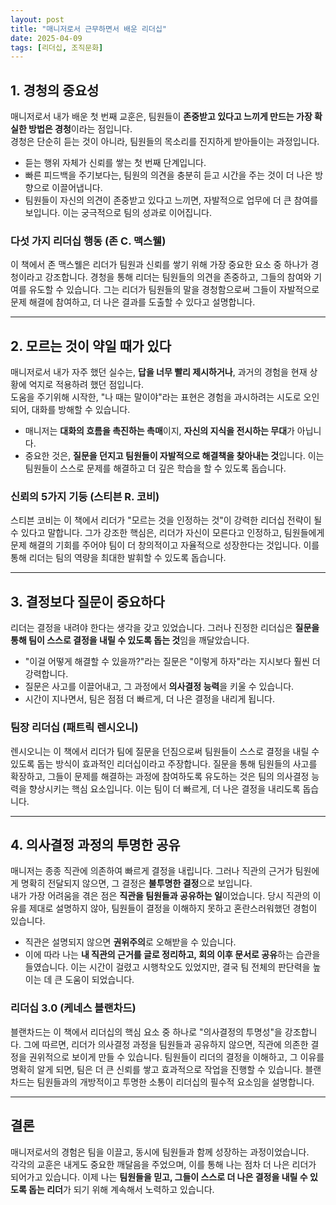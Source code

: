 ```yaml
---
layout: post
title: "매니저로서 근무하면서 배운 리더십"
date: 2025-04-09
tags: [리더십, 조직문화]
---
```


## 1. **경청의 중요성**

매니저로서 내가 배운 첫 번째 교훈은, 팀원들이 **존중받고 있다고 느끼게 만드는 가장 확실한 방법은 경청**이라는 점입니다.  
경청은 단순히 듣는 것이 아니라, 팀원들의 목소리를 진지하게 받아들이는 과정입니다.

- 듣는 행위 자체가 신뢰를 쌓는 첫 번째 단계입니다.
- 빠른 피드백을 주기보다는, 팀원의 의견을 충분히 듣고 시간을 주는 것이 더 나은 방향으로 이끌어냅니다.
- 팀원들이 자신의 의견이 존중받고 있다고 느끼면, 자발적으로 업무에 더 큰 참여를 보입니다. 이는 궁극적으로 팀의 성과로 이어집니다.

### **다섯 가지 리더십 행동 (존 C. 맥스웰)**

이 책에서 존 맥스웰은 리더가 팀원과 신뢰를 쌓기 위해 가장 중요한 요소 중 하나가 경청이라고 강조합니다. 경청을 통해 리더는 팀원들의 의견을 존중하고, 그들의 참여와 기여를 유도할 수 있습니다. 그는 리더가 팀원들의 말을 경청함으로써 그들이 자발적으로 문제 해결에 참여하고, 더 나은 결과를 도출할 수 있다고 설명합니다.

---

## 2. **모르는 것이 약일 때가 있다**

매니저로서 내가 자주 했던 실수는, **답을 너무 빨리 제시하거나**, 과거의 경험을 현재 상황에 억지로 적용하려 했던 점입니다.  
도움을 주기위해 시작한, "나 때는 말이야"라는 표현은 경험을 과시하려는 시도로 오인되어, 대화를 방해할 수 있습니다.

- 매니저는 **대화의 흐름을 촉진하는 촉매**이지, **자신의 지식을 전시하는 무대**가 아닙니다.
- 중요한 것은, **질문을 던지고 팀원들이 자발적으로 해결책을 찾아내는 것**입니다. 이는 팀원들이 스스로 문제를 해결하고 더 깊은 학습을 할 수 있도록 돕습니다.

### **신뢰의 5가지 기둥 (스티븐 R. 코비)**

스티븐 코비는 이 책에서 리더가 "모르는 것을 인정하는 것"이 강력한 리더십 전략이 될 수 있다고 말합니다. 그가 강조한 핵심은, 리더가 자신이 모른다고 인정하고, 팀원들에게 문제 해결의 기회를 주어야 팀이 더 창의적이고 자율적으로 성장한다는 것입니다. 이를 통해 리더는 팀의 역량을 최대한 발휘할 수 있도록 돕습니다.

---

## 3. **결정보다 질문이 중요하다**

리더는 결정을 내려야 한다는 생각을 갖고 있었습니다. 그러나 진정한 리더십은 **질문을 통해 팀이 스스로 결정을 내릴 수 있도록 돕는 것**임을 깨달았습니다.

- "이걸 어떻게 해결할 수 있을까?"라는 질문은 "이렇게 하자"라는 지시보다 훨씬 더 강력합니다.
- 질문은 사고를 이끌어내고, 그 과정에서 **의사결정 능력**을 키울 수 있습니다.
- 시간이 지나면서, 팀은 점점 더 빠르게, 더 나은 결정을 내리게 됩니다.

### **팀장 리더십 (패트릭 렌시오니)**

렌시오니는 이 책에서 리더가 팀에 질문을 던짐으로써 팀원들이 스스로 결정을 내릴 수 있도록 돕는 방식이 효과적인 리더십이라고 주장합니다. 질문을 통해 팀원들의 사고를 확장하고, 그들이 문제를 해결하는 과정에 참여하도록 유도하는 것은 팀의 의사결정 능력을 향상시키는 핵심 요소입니다. 이는 팀이 더 빠르게, 더 나은 결정을 내리도록 돕습니다.

---

## 4. **의사결정 과정의 투명한 공유**

매니저는 종종 직관에 의존하여 빠르게 결정을 내립니다. 그러나 직관의 근거가 팀원에게 명확히 전달되지 않으면, 그 결정은 **불투명한 결정**으로 보입니다.  
내가 가장 어려움을 겪은 점은 **직관을 팀원들과 공유하는 일**이었습니다. 당시 직관의 이유를 제대로 설명하지 않아, 팀원들이 결정을 이해하지 못하고 혼란스러워했던 경험이 있습니다.

- 직관은 설명되지 않으면 **권위주의**로 오해받을 수 있습니다.
- 이에 따라 나는 **내 직관의 근거를 글로 정리하고, 회의 이후 문서로 공유**하는 습관을 들였습니다. 이는 시간이 걸렸고 시행착오도 있었지만, 결국 팀 전체의 판단력을 높이는 데 큰 도움이 되었습니다.

### **리더십 3.0 (케네스 블랜차드)**

블랜차드는 이 책에서 리더십의 핵심 요소 중 하나로 "의사결정의 투명성"을 강조합니다. 그에 따르면, 리더가 의사결정 과정을 팀원들과 공유하지 않으면, 직관에 의존한 결정을 권위적으로 보이게 만들 수 있습니다. 팀원들이 리더의 결정을 이해하고, 그 이유를 명확히 알게 되면, 팀은 더 큰 신뢰를 쌓고 효과적으로 작업을 진행할 수 있습니다. 블랜차드는 팀원들과의 개방적이고 투명한 소통이 리더십의 필수적 요소임을 설명합니다.

---

## **결론**

매니저로서의 경험은 팀을 이끌고, 동시에 팀원들과 함께 성장하는 과정이었습니다.  
각각의 교훈은 내게도 중요한 깨달음을 주었으며, 이를 통해 나는 점차 더 나은 리더가 되어가고 있습니다. 이제 나는 **팀원들을 믿고, 그들이 스스로 더 나은 결정을 내릴 수 있도록 돕는 리더**가 되기 위해 계속해서 노력하고 있습니다.
